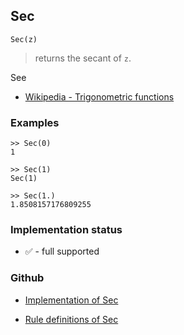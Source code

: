 ## Sec

```
Sec(z)
```

> returns the secant of `z`.
 

See
* [Wikipedia - Trigonometric functions](https://en.wikipedia.org/wiki/Trigonometric_functions)

### Examples
```
>> Sec(0)  
1    
 
>> Sec(1)  
Sec(1)    
 
>> Sec(1.)    
1.8508157176809255  
```

    






### Implementation status

* &#x2705; - full supported

### Github

* [Implementation of Sec](https://github.com/axkr/symja_android_library/blob/master/symja_android_library/matheclipse-core/src/main/java/org/matheclipse/core/builtin/ExpTrigsFunctions.java#L2532) 

* [Rule definitions of Sec](https://github.com/axkr/symja_android_library/blob/master/symja_android_library/rules/SecRules.m) 

